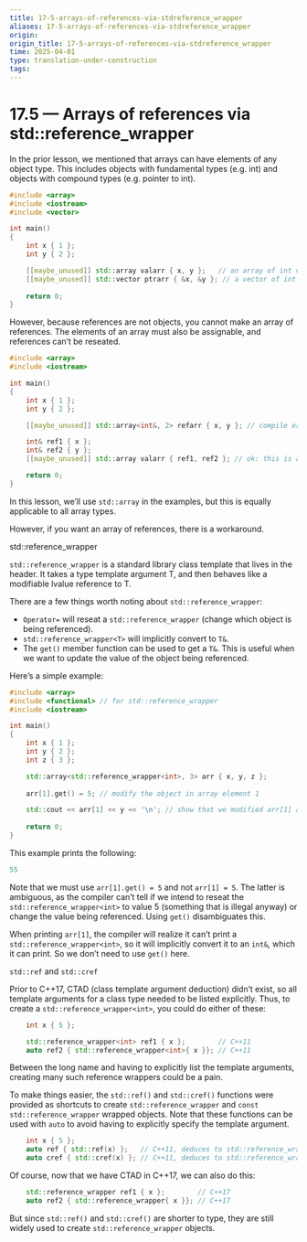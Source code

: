 ```yaml
---
title: 17-5-arrays-of-references-via-stdreference_wrapper
aliases: 17-5-arrays-of-references-via-stdreference_wrapper
origin: 
origin_title: 17-5-arrays-of-references-via-stdreference_wrapper
time: 2025-04-01 
type: translation-under-construction
tags:
---
```

# 17.5 — Arrays of references via std::reference_wrapper

In the prior lesson, we mentioned that arrays can have elements of any object type. This includes objects with fundamental types (e.g. int) and objects with compound types (e.g. pointer to int).

```cpp
#include <array>
#include <iostream>
#include <vector>

int main()
{
    int x { 1 };
    int y { 2 };

    [[maybe_unused]] std::array valarr { x, y };   // an array of int values
    [[maybe_unused]] std::vector ptrarr { &x, &y }; // a vector of int pointers
    
    return 0;
}
```

However, because references are not objects, you cannot make an array of references. The elements of an array must also be assignable, and references can’t be reseated.

```cpp
#include <array>
#include <iostream>

int main()
{
    int x { 1 };
    int y { 2 };

    [[maybe_unused]] std::array<int&, 2> refarr { x, y }; // compile error: cannot define array of references

    int& ref1 { x };
    int& ref2 { y };
    [[maybe_unused]] std::array valarr { ref1, ref2 }; // ok: this is actually a std::array<int, 2>, not an array of references

    return 0;
}
```

In this lesson, we’ll use `std::array` in the examples, but this is equally applicable to all array types.

However, if you want an array of references, there is a workaround.

std::reference_wrapper

`std::reference_wrapper` is a standard library class template that lives in the <functional> header. It takes a type template argument T, and then behaves like a modifiable lvalue reference to T.

There are a few things worth noting about `std::reference_wrapper`:

- `Operator=` will reseat a `std::reference_wrapper` (change which object is being referenced).
- `std::reference_wrapper<T>` will implicitly convert to `T&`.
- The `get()` member function can be used to get a `T&`. This is useful when we want to update the value of the object being referenced.

Here’s a simple example:

```cpp
#include <array>
#include <functional> // for std::reference_wrapper
#include <iostream>

int main()
{
    int x { 1 };
    int y { 2 };
    int z { 3 };

    std::array<std::reference_wrapper<int>, 3> arr { x, y, z };
    
    arr[1].get() = 5; // modify the object in array element 1

    std::cout << arr[1] << y << '\n'; // show that we modified arr[1] and y, prints 55
    
    return 0;
}
```

This example prints the following:

```cpp
55

```

Note that we must use `arr[1].get() = 5` and not `arr[1] = 5`. The latter is ambiguous, as the compiler can’t tell if we intend to reseat the `std::reference_wrapper<int>` to value 5 (something that is illegal anyway) or change the value being referenced. Using `get()` disambiguates this.

When printing `arr[1]`, the compiler will realize it can’t print a `std::reference_wrapper<int>`, so it will implicitly convert it to an `int&`, which it can print. So we don’t need to use `get()` here.

`std::ref` and `std::cref`

Prior to C++17, CTAD (class template argument deduction) didn’t exist, so all template arguments for a class type needed to be listed explicitly. Thus, to create a `std::reference_wrapper<int>`, you could do either of these:

```cpp
    int x { 5 };

    std::reference_wrapper<int> ref1 { x };        // C++11
    auto ref2 { std::reference_wrapper<int>{ x }}; // C++11
```

Between the long name and having to explicitly list the template arguments, creating many such reference wrappers could be a pain.

To make things easier, the `std::ref()` and `std::cref()` functions were provided as shortcuts to create `std::reference_wrapper` and `const std::reference_wrapper` wrapped objects. Note that these functions can be used with `auto` to avoid having to explicitly specify the template argument.

```cpp
    int x { 5 };
    auto ref { std::ref(x) };   // C++11, deduces to std::reference_wrapper<int>
    auto cref { std::cref(x) }; // C++11, deduces to std::reference_wrapper<const int>
```

Of course, now that we have CTAD in C++17, we can also do this:

```cpp
    std::reference_wrapper ref1 { x };        // C++17
    auto ref2 { std::reference_wrapper{ x }}; // C++17
```

But since `std::ref()` and `std::cref()` are shorter to type, they are still widely used to create `std::reference_wrapper` objects.

